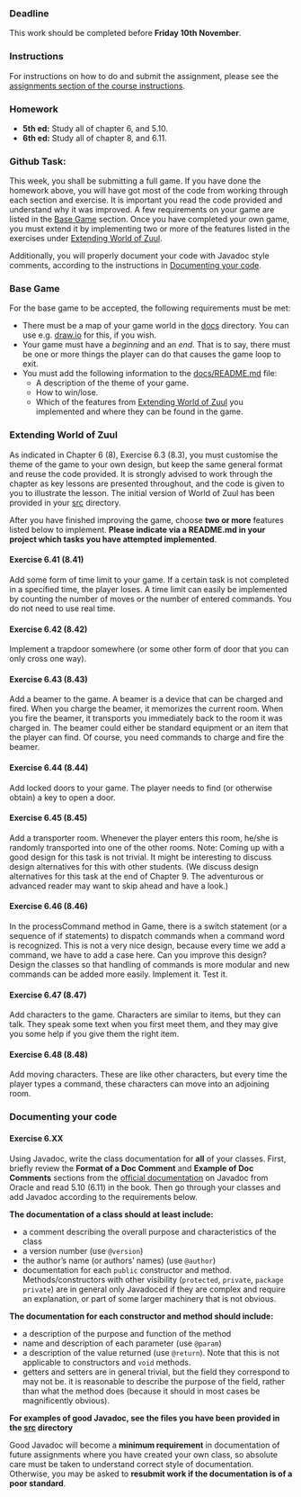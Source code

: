 ### Deadline
This work should be completed before **Friday 10th November**.

### Instructions
For instructions on how to do and submit the assignment, please see the
[assignments section of the course instructions](https://gits-15.sys.kth.se/inda-17/course-instructions#assignments).

### Homework

* **5th ed:** Study all of chapter 6, and 5.10.
* **6th ed:** Study all of chapter 8, and 6.11.

### Github Task:
This week, you shall be submitting a full game. If you have done the homework
above, you will have got most of the code from working through each section and
exercise. It is important you read the code provided and understand why it was
improved. A few requirements on your game are listed in the [Base Game](#base-game)
section. Once you have completed your own game, you must extend it by
implementing two or more of the features listed in the exercises under
[Extending World of Zuul](#extending-world-of-zuul).

Additionally, you will properly document your code with Javadoc style comments,
according to the instructions in [Documenting your code](#documenting-your-code).

### Base Game
For the base game to be accepted, the following requirements must be met:

* There must be a map of your game world in the [docs](docs) directory. You can
  use e.g. [draw.io](https://www.draw.io) for this, if you wish.
* Your game must have a _beginning_ and an _end_. That is to say, there must be
  one or more things the player can do that causes the game loop to exit.
* You must add the following information to the
  [docs/README.md](docs/README.md) file:
    - A description of the theme of your game.
    - How to win/lose.
    - Which of the features from [Extending World of Zuul](#extending-world-of-zuul)
      you implemented and where they can be found in the game.

### Extending World of Zuul
As indicated in Chapter 6 (8), Exercise 6.3 (8.3), you must customise the theme
of the game to your own design, but keep the same general format and reuse the
code provided. It is strongly advised to work through the chapter as key
lessons are presented throughout, and the code is given to you to illustrate
the lesson. The initial version of World of Zuul has been provided in your
[src](src) directory.

After you have finished improving the game, choose **two or more** features
listed below to implement. **Please indicate via a README.md in your project
which tasks you have attempted implemented**.

#### Exercise 6.41 (8.41)
Add some form of time limit to your game. If a certain task is not completed in
a specified time, the player loses. A time limit can easily be implemented by
counting the number of moves or the number of entered commands. You do not need
to use real time.

#### Exercise 6.42 (8.42)
Implement a trapdoor somewhere (or some other form of door that you can only
cross one way).

#### Exercise 6.43 (8.43)
Add a beamer to the game. A beamer is a device that can be charged and fired.
When you charge the beamer, it memorizes the current room. When you fire the
beamer, it transports you immediately back to the room it was charged in. The
beamer could either be standard equipment or an item that the player can find.
Of course, you need commands to charge and fire the beamer.

#### Exercise 6.44 (8.44)
Add locked doors to your game. The player needs to find (or otherwise obtain) a
key to open a door.

#### Exercise 6.45 (8.45)
Add a transporter room. Whenever the player enters this room, he/she is
randomly transported into one of the other rooms. Note: Coming up with a good
design for this task is not trivial. It might be interesting to discuss design
alternatives for this with other students. (We discuss design alternatives for
this task at the end of Chapter 9. The adventurous or advanced reader may want
to skip ahead and have a look.)

#### Exercise 6.46 (8.46)
In the processCommand method in Game, there is a switch statement (or a
sequence of if statements) to dispatch commands when a command word is
recognized. This is not a very nice design, because every time we add a
command, we have to add a case here. Can you improve this design? Design the
classes so that handling of commands is more modular and new commands can be
added more easily. Implement it. Test it.

#### Exercise 6.47 (8.47)
Add characters to the game. Characters are similar to items, but they can talk.
They speak some text when you first meet them, and they may give you some help
if you give them the right item.

#### Exercise 6.48 (8.48)
Add moving characters. These are like other characters, but every time the
player types a command, these characters can move into an adjoining room.

### Documenting your code

#### Exercise 6.XX
Using Javadoc, write the class documentation for __all__  of your classes. First,
briefly review the **Format of a Doc Comment** and **Example of Doc Comments**
sections from the [official documentation](http://www.oracle.com/technetwork/java/javase/documentation/index-137868.html)
on Javadoc from Oracle and read 5.10 (6.11) in the book. Then go through your
classes and add Javadoc according to the requirements below.

**The documentation of a class should at least include:**
* a comment describing the overall purpose and characteristics of the class
* a version number (use `@version`)
* the author’s name (or authors’ names) (use `@author`)
* documentation for each `public` constructor and method. Methods/constructors
  with other visibility (`protected`, `private`, `package private`) are in
  general only Javadoced if they are complex and require an explanation, or
  part of some larger machinery that is not obvious.

**The documentation for each constructor and method should include:**
* a description of the purpose and function of the method
* name and description of each parameter (use `@param`)
* a description of the value returned (use `@return`). Note that this is not
  applicable to constructors and `void` methods.
* getters and setters are in general trivial, but the field they correspond to
  may not be. it is reasonable to describe the purpose of the field, rather
  than what the method does (because it should in most cases be magnificently
  obvious).

**For examples of good Javadoc, see the files you have been provided in
the [src](src) directory**

Good Javadoc will become a **minimum requirement** in documentation of future
assignments where you have created your own class, so absolute care must be
taken to understand correct style of documentation.  Otherwise, you may be
asked to **resubmit work if the documentation is of a poor standard**.

